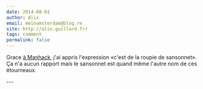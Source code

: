 ```yaml
---
date: 2014-08-01
author: Alix
email: meinamsterdam@blog.re
site: http://alix.guillard.fr/
tags: comment
permalink: false
---
```


<p>Grace <a href="http://numaparis.ubicast.tv/videos/manhack/?utm_content=buffer504da&amp;utm_medium=social&amp;utm_source=twitter.com&amp;utm_campaign=buffer#quality=yt-hd720&amp;player=flash">à Manhack</a>, j'ai appris l'expression «c'est de la roupie de sansonnet». Ça n'a aucun rapport mais le sansonnet est quand même l'autre nom de ces étourneaux.</p>
---